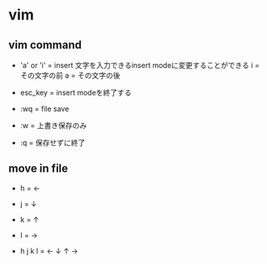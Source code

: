 # vim

## vim command
- 'a' or 'i' = insert 文字を入力できるinsert modeに変更することができる
	       i = その文字の前
	       a = その文字の後

- esc_key    = insert modeを終了する

- :wq        = file save

- :w         = 上書き保存のみ

- :q         = 保存せずに終了

## move in file
- h = ←

- j = ↓

- k = ↑

- l = →

- h j k l = ← ↓ ↑ → 

